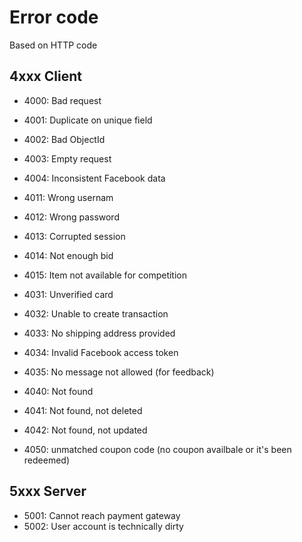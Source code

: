 # Error code

Based on HTTP code

## 4xxx Client

- 4000: Bad request
- 4001: Duplicate on unique field
- 4002: Bad ObjectId
- 4003: Empty request
- 4004: Inconsistent Facebook data

- 4011: Wrong usernam
- 4012: Wrong password
- 4013: Corrupted session
- 4014: Not enough bid
- 4015: Item not available for competition

- 4031: Unverified card
- 4032: Unable to create transaction
- 4033: No shipping address provided
- 4034: Invalid Facebook access token
- 4035: No message not allowed (for feedback)

- 4040: Not found
- 4041: Not found, not deleted
- 4042: Not found, not updated

- 4050: unmatched coupon code (no coupon availbale or it's been redeemed)
## 5xxx Server
- 5001: Cannot reach payment gateway
- 5002: User account is technically dirty
